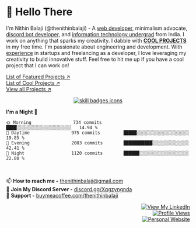 # 👋 Hello There

I'm Nithin Balaji (@thenithinbalaji) - A [web developer](https://github.com/stars/thenithinbalaji/lists/my-web-dev-repos), minimalism advocate, [discord bot developer](https://discordbotlist.com/users/756511707228143646), and [information technology undergrad](https://www.linkedin.com/in/thenithinbalaji/) from India. I work on anything that sparks my creativity. I dabble with [**COOL PROJECTS**](https://github.com/stars/thenithinbalaji/lists/my-cool-projects) in my free time. I'm passionate about engineering and development. With [experience](https://www.linkedin.com/in/thenithinbalaji/) in startups and freelancing as a developer, I love leveraging my creativity to build innovative stuff. Feel free to hit me up if you have a cool project that I can work on! 

[List of Featured Projects ↗](https://github.com/thenithinbalaji/thenithinbalaji/blob/main/PROJECTS.md)  
[List of Cool Projects ↗](https://github.com/stars/thenithinbalaji/lists/my-cool-projects)  
[View all Projects ↗](https://github.com/thenithinbalaji?tab=repositories&q=&type=&language=&sort=stargazers)

<p align="center">
  <a href="https://github.com/thenithinbalaji?tab=repositories&q=&type=&language=&sort=stargazers" target="_blank">
    <img src="https://skillicons.dev/icons?i=tailwind,react,nextjs,flask,mongodb,cpp,python,js" alt="skill badges icons" />
  </a>
</p>

<!--START_SECTION:waka-->
**I'm a Night 🦉** 

```text
🌞 Morning                734 commits         ████░░░░░░░░░░░░░░░░░░░░░   14.94 % 
🌆 Daytime                975 commits         █████░░░░░░░░░░░░░░░░░░░░   19.85 % 
🌃 Evening                2083 commits        ███████████░░░░░░░░░░░░░░   42.41 % 
🌙 Night                  1120 commits        ██████░░░░░░░░░░░░░░░░░░░   22.80 % 
```



<!--END_SECTION:waka-->

<br />

📫 **How to reach me -** [thenithinbalaji@gmail.com](mailto:thenithinbalaji@gmail.com)  
💬 **Join My Discord Server -** [discord.gg/Xqgzyngnda](https://discord.gg/Xqgzyngnda)  
🌱 **Support -** [buymeacoffee.com/thenithinbalaji](https://www.buymeacoffee.com/thenithinbalaji)

<p align = 'right'>
  <a href = 'https://www.linkedin.com/in/thenithinbalaji/' target="_blank"> 
    <img src = 'https://user-images.githubusercontent.com/73932121/156936120-7d41b2a8-1d04-4fb4-b2db-de468965799f.svg' alt = "View My LinkedIn" />
  </a>

  <br />
  
  <a href = "https://github.com/thenithinbalaji">
    <img src="https://komarev.com/ghpvc/?username=thenithinbalaji&color=blue&label=PROFILE+VIEWS" alt = "Profile Views" />
  </a>

  <br />

  <a href="https://thenithinbalaji.github.io/">
    <img src="https://github.com/thenithinbalaji/thenithinbalaji/actions/workflows/pages/pages-build-deployment/badge.svg?branch=main" alt="Personal Website">
  </a>
  
</p>




